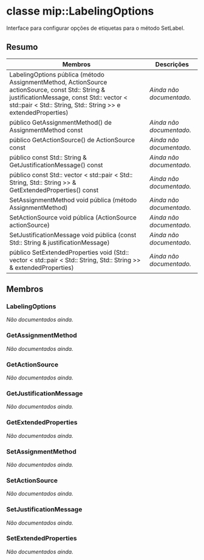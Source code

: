 # <a name="class-miplabelingoptions"></a>classe mip::LabelingOptions 
Interface para configurar opções de etiquetas para o método SetLabel.
  
## <a name="summary"></a>Resumo
 Membros                        | Descrições                                
--------------------------------|---------------------------------------------
LabelingOptions pública (método AssignmentMethod, ActionSource actionSource, const Std:: String & justificationMessage, const Std:: vector < std::pair < Std:: String, Std:: String >> e extendedProperties)  | _Ainda não documentado._
 público GetAssignmentMethod() de AssignmentMethod const  | _Ainda não documentado._
 público GetActionSource() de ActionSource const  | _Ainda não documentado._
 público const Std:: String & GetJustificationMessage() const  | _Ainda não documentado._
público const Std:: vector < std::pair < Std:: String, Std:: String >> & GetExtendedProperties() const  | _Ainda não documentado._
 SetAssignmentMethod void pública (método AssignmentMethod)  | _Ainda não documentado._
 SetActionSource void pública (ActionSource actionSource)  | _Ainda não documentado._
 SetJustificationMessage void pública (const Std:: String & justificationMessage)  | _Ainda não documentado._
público SetExtendedProperties void (Std:: vector < std::pair < Std:: String, Std:: String >> & extendedProperties)  | _Ainda não documentado._
  
## <a name="members"></a>Membros
  
### <a name="labelingoptions"></a>LabelingOptions
_Não documentados ainda._

  
### <a name="getassignmentmethod"></a>GetAssignmentMethod
_Não documentados ainda._

  
### <a name="getactionsource"></a>GetActionSource
_Não documentados ainda._

  
### <a name="getjustificationmessage"></a>GetJustificationMessage
_Não documentados ainda._

  
### <a name="getextendedproperties"></a>GetExtendedProperties
_Não documentados ainda._

  
### <a name="setassignmentmethod"></a>SetAssignmentMethod
_Não documentados ainda._

  
### <a name="setactionsource"></a>SetActionSource
_Não documentados ainda._

  
### <a name="setjustificationmessage"></a>SetJustificationMessage
_Não documentados ainda._

  
### <a name="setextendedproperties"></a>SetExtendedProperties
_Não documentados ainda._
